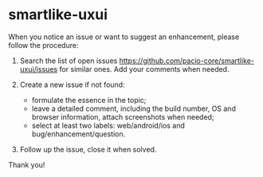 # smartlike-uxui
When you notice an issue or want to suggest an enhancement, please follow the procedure:

1. Search the list of open issues https://github.com/pacio-core/smartlike-uxui/issues for similar ones. Add your comments when needed.

2. Create a new issue if not found:
    - formulate the essence in the topic;
    - leave a detailed comment, including the build number, OS and browser information, attach screenshots when needed;
    - select at least two labels: web/android/ios and bug/enhancement/question.

3. Follow up the issue, close it when solved.

Thank you!
